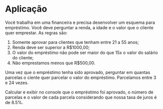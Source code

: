 # Aplicação

Você trabalha em uma financeira e precisa desenvolver um esquema para empréstimo. Você deve perguntar a renda, a idade e o valor que o cliente quer emprestar.
As regras são:

1. Somente aprovar para clientes que tenham entre 21 a 55 anos;
2. Renda deve ser superior a R$1000,00;
3. O valor do empréstimo não pode ser maior do que 15x o valor do salário do cliente;
4. Não emprestamos menos que R$500,00.

Uma vez que o empréstimo tenha sido aprovado, perguntar em quantas parcelas o ciente quer parcelar o valor do empréstimo.
Parcelamos entre 3 e 24 vezes.

Calcular e exibir no console que o empréstimo foi aprovado, o número de parcelas e o valor de cada parcela considerando que nossa taxa de juros é de 8.5%.
